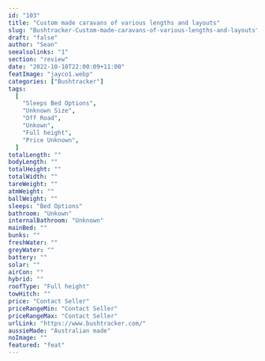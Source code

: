 ```yaml
---
id: "103"
title: "Custom made caravans of various lengths and layouts"
slug: "Bushtracker-Custom-made-caravans-of-various-lengths-and-layouts"
draft: "false"
author: "Sean"
seealsolinks: "1"
section: "review"
date: "2022-10-10T22:00:09+11:00"
featImage: "jayco1.webp"
categories: ["Bushtracker"]
tags:
  [
    "Sleeps Bed Options",
    "Unknown Size",
    "Off Road",
    "Unkown",
    "Full height",
    "Price Unknown",
  ]
totalLength: ""
bodyLength: ""
totalHeight: ""
totalWidth: ""
tareWeight: ""
atmWeight: ""
ballWeight: ""
sleeps: "Bed Options"
bathroom: "Unkown"
internalBathroom: "Unknown"
mainBed: ""
bunks: ""
freshWater: ""
greyWater: ""
battery: ""
solar: ""
airCon: ""
hybrid: ""
roofType: "Full height"
towHitch: ""
price: "Contact Seller"
priceRangeMin: "Contact Seller"
priceRangeMax: "Contact Seller"
urlLink: "https://www.bushtracker.com/"
aussieMade: "Australian made"
noImage: ""
featured: "feat"
---
```

